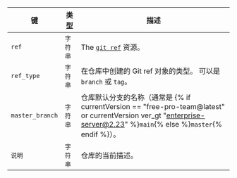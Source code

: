 | 键               | 类型    | 描述                                                                                                                                                     |
| --------------- | ----- | ------------------------------------------------------------------------------------------------------------------------------------------------------ |
| `ref`           | `字符串` | The [`git ref`](/v3/git/refs/#get-a-reference) 资源。                                                                                                     |
| `ref_type`      | `字符串` | 在仓库中创建的 Git ref 对象的类型。 可以是 `branch` 或 `tag`。                                                                                                           |
| `master_branch` | `字符串` | 仓库默认分支的名称（通常是 {% if currentVersion == "free-pro-team@latest" or currentVersion ver_gt "enterprise-server@2.23" %}`main`{% else %}`master`{% endif %}）。 |
| `说明`            | `字符串` | 仓库的当前描述。                                                                                                                                               |
